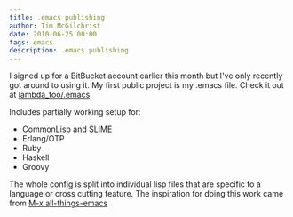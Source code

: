 ```yaml
---
title: .emacs publishing
author: Tim McGilchrist
date: 2010-06-25 00:00
tags: emacs
description: .emacs publishing
---
```


I signed up for a BitBucket account earlier this month but I've only recently
got around to using it. My first public project is my .emacs file. Check it out
at [lambda_foo/.emacs](http://bitbucket.org/lambda_foo/.emacs).

Includes partially working setup for:

 * CommonLisp and SLIME
 * Erlang/OTP
 * Ruby
 * Haskell
 * Groovy

The whole config is split into individual lisp files that are specific to a
language or cross cutting feature. The inspiration for doing this work came
from [M-x all-things-emacs](http://www.emacsblog.org/2007/10/07/declaring-emacs-bankruptcy/)
